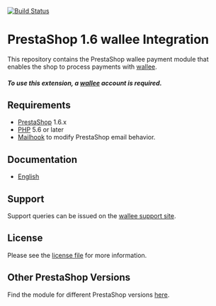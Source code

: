 [![Build Status](https://travis-ci.org/wallee-payment/prestashop-1.6.svg?branch=master)](https://travis-ci.org/wallee-payment/prestashop-1.6)

# PrestaShop 1.6 wallee Integration
This repository contains the PrestaShop wallee payment module that enables the shop to process payments with [wallee](https://www.wallee.com).

##### To use this extension, a [wallee](https://www.wallee.com) account is required.

## Requirements

* [PrestaShop](https://www.prestashop.com/) 1.6.x
* [PHP](http://php.net/) 5.6 or later
* [Mailhook](https://github.com/wallee-payment/prestashop-mailhook/releases) to modify PrestaShop email behavior.

## Documentation

* [English](https://plugin-documentation.wallee.com/wallee-payment/prestashop-1.6/1.2.0/docs/en/documentation.html)

## Support

Support queries can be issued on the [wallee support site](https://app-wallee.com/space/select?target=/support).

## License

Please see the [license file](https://github.com/wallee-payment/prestashop-1.6/blob/1.2.0/LICENSE) for more information.

## Other PrestaShop Versions

Find the module for different PrestaShop versions [here](../../../prestashop).
